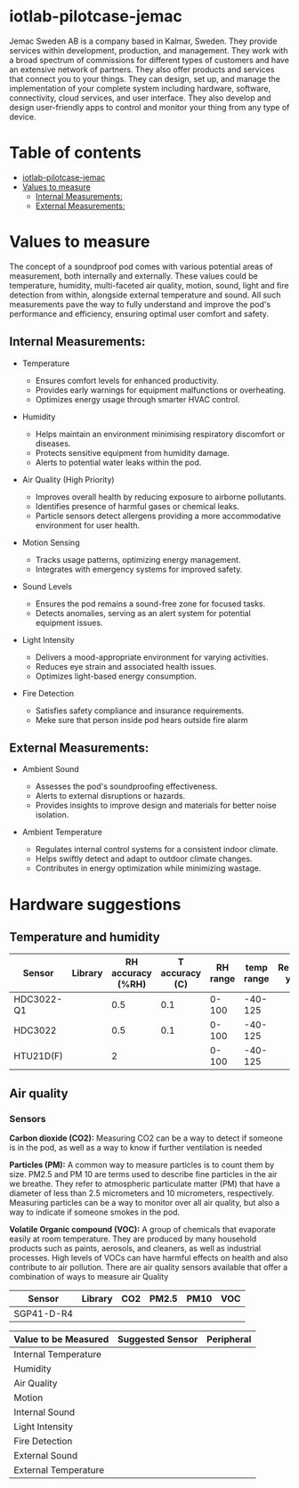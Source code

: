 # iotlab-pilotcase-jemac
Jemac Sweden AB is a company based in Kalmar, Sweden. They provide services within development, production, and management. They work with a broad spectrum of commissions for different types of customers and have an extensive network of partners. They also offer products and services that connect you to your things. They can design, set up, and manage the implementation of your complete system including hardware, software, connectivity, cloud services, and user interface. They also develop and design user-friendly apps to control and monitor your thing from any type of device.

# Table of contents
* [iotlab-pilotcase-jemac](#iotlab-pilotcase-jemac)
* [Values to measure](#values-to-measure)
   * [Internal Measurements:](#internal-measurements)
   * [External Measurements:](#external-measurements)

# Values to measure
The concept of a soundproof pod comes with various potential areas of measurement, both internally and externally. These values could be temperature, humidity, multi-faceted air quality, motion, sound, light and fire detection from within, alongside external temperature and sound. All such measurements pave the way to fully understand and improve the pod's performance and efficiency, ensuring optimal user comfort and safety.

## Internal Measurements:
- Temperature
   - Ensures comfort levels for enhanced productivity.
   - Provides early warnings for equipment malfunctions or overheating.
   - Optimizes energy usage through smarter HVAC control.

- Humidity
   - Helps maintain an environment minimising respiratory discomfort or diseases.
   - Protects sensitive equipment from humidity damage.
   - Alerts to potential water leaks within the pod.

- Air Quality (High Priority)
   - Improves overall health by reducing exposure to airborne pollutants.
   - Identifies presence of harmful gases or chemical leaks.
   - Particle sensors detect allergens providing a more accommodative environment for user health.

- Motion Sensing
   - Tracks usage patterns, optimizing energy management.
   - Integrates with emergency systems for improved safety.

- Sound Levels
   - Ensures the pod remains a sound-free zone for focused tasks.
   - Detects anomalies, serving as an alert system for potential equipment issues. 

- Light Intensity
   - Delivers a mood-appropriate environment for varying activities.
   - Reduces eye strain and associated health issues.
   - Optimizes light-based energy consumption.

- Fire Detection
   - Satisfies safety compliance and insurance requirements.
   - Meke sure that person inside pod hears outside fire alarm

## External Measurements:
- Ambient Sound
   - Assesses the pod's soundproofing effectiveness.
   - Alerts to external disruptions or hazards.
   - Provides insights to improve design and materials for better noise isolation.

- Ambient Temperature
   - Regulates internal control systems for a consistent indoor climate.
   - Helps swiftly detect and adapt to outdoor climate changes.
   - Contributes in energy optimization while minimizing wastage.


# Hardware suggestions

## Temperature and humidity
| Sensor | Library | RH accuracy (%RH)| T accuracy (C)| RH range | temp range |Release year|
|--------|---------|------------------|---------------|----------|------------|------------|
|HDC3022-Q1|       |0.5               |0.1            |0-100     |-40-125     |            |
|HDC3022 |         |0.5               |0.1            |0-100     |-40-125     |            |
|HTU21D(F) |       |2                 |               |0-100     |-40-125     |            |

## Air quality

### Sensors
**Carbon dioxide (CO2):** Measuring CO2 can be a way to detect if someone is in the pod, as well as a way to know if further ventilation is needed

**Particles (PM):** A common way to measure particles is to count them by size. PM2.5 and PM 10 are terms used to describe fine particles in the air we breathe. They refer to atmospheric particulate matter (PM) that have a diameter of less than 2.5 micrometers and 10 micrometers, respectively.  Measuring particles can be a way to monitor over all air quality, but also a way to indicate if someone smokes in the pod.

**Volatile Organic compound (VOC):** A group of chemicals that evaporate easily at room temperature. They are produced by many household products such as paints, aerosols, and cleaners, as well as industrial processes. High levels of VOCs can have harmful effects on health and also contribute to air pollution.
There are air quality sensors available that offer a combination of ways to measure air Quality

| Sensor | Library | CO2 | PM2.5 | PM10 |VOC|
|-|-|-|-|-|-|
|SGP41-D-R4| 


| Value to be Measured | Suggested Sensor | Peripheral |
|----------------------|------------------|------------|
| Internal Temperature |                  |            |
| Humidity             |                  |            |
| Air Quality          |                  |            |
| Motion               |                  |            |
| Internal Sound       |                  |            |
| Light Intensity      |                  |            |
| Fire Detection       |                  |            |
| External Sound       |                  |            |
| External Temperature |                  |            |
